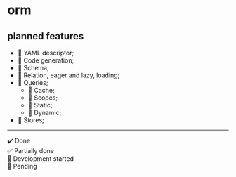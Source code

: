 # orm

## planned features

- :construction: YAML descriptor;
- :construction: Code generation;
- :construction: Schema;
- :black_square_button: Relation, eager and lazy, loading;
- :black_square_button: Queries;
  - :black_square_button: Cache;
  - :black_square_button: Scopes;
  - :black_square_button: Static;
  - :black_square_button: Dynamic;
- :black_square_button: Stores;

---

:heavy_check_mark: Done <br/>
:white_check_mark: Partially done <br/>
:construction: Development started <br/>
:black_square_button: Pending
